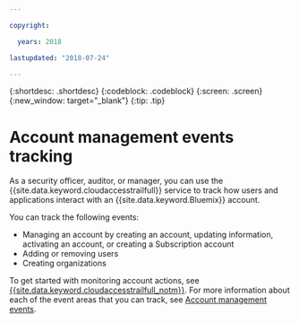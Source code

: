 ```yaml
---

copyright:

  years: 2018

lastupdated: "2018-07-24"

---
```


{:shortdesc: .shortdesc}
{:codeblock: .codeblock}
{:screen: .screen}
{:new_window: target="_blank"}
{:tip: .tip}

# Account management events tracking

As a security officer, auditor, or manager, you can use the {{site.data.keyword.cloudaccesstrailfull}} service to track how users and applications interact with an {{site.data.keyword.Bluemix}} account.

You can track the following events:

* Managing an account by creating an account, updating information, activating an account, or creating a Subscription account
* Adding or removing users
* Creating organizations

To get started with monitoring account actions, see [{{site.data.keyword.cloudaccesstrailfull_notm}}](/docs/services/cloud-activity-tracker/index.html#getting-started-with-cla). For more information about each of the event areas that you can track, see [Account management events](/docs/services/cloud-activity-tracker/services/at_events_acc_mgt.html).
